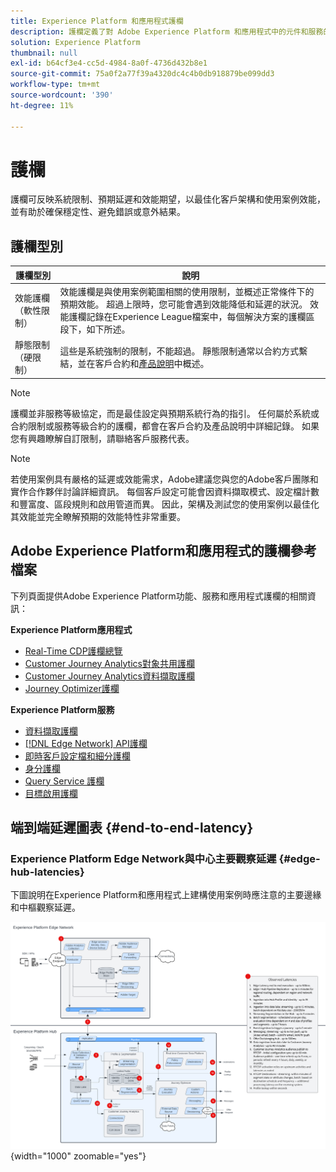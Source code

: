 ```yaml
---
title: Experience Platform 和應用程式護欄
description: 護欄定義了對 Adobe Experience Platform 和應用程式中的元件和服務的效能期望和影響
solution: Experience Platform
thumbnail: null
exl-id: b64cf3e4-cc5d-4984-8a0f-4736d432b8e1
source-git-commit: 75a0f2a77f39a4320dc4c4b0db918879be099dd3
workflow-type: tm+mt
source-wordcount: '390'
ht-degree: 11%

---
```



# 護欄

護欄可反映系統限制、預期延遲和效能期望，以最佳化客戶架構和使用案例效能，並有助於確保穩定性、避免錯誤或意外結果。

## 護欄型別

| 護欄型別 | 說明 |
|---|---|
| 效能護欄（軟性限制） | 效能護欄是與使用案例範圍相關的使用限制，並概述正常條件下的預期效能。 超過上限時，您可能會遇到效能降低和延遲的狀況。 效能護欄記錄在Experience League檔案中，每個解決方案的護欄區段下，如下所述。 |
| 靜態限制（硬限制） | 這些是系統強制的限制，不能超過。 靜態限制通常以合約方式繫結，並在客戶合約和[產品說明](https://helpx.adobe.com/legal/product-descriptions.html)中概述。 |

>[!NOTE]
>
> 護欄並非服務等級協定，而是最佳設定與預期系統行為的指引。 任何屬於系統或合約限制或服務等級合約的護欄，都會在客戶合約及產品說明中詳細記錄。 如果您有興趣瞭解自訂限制，請聯絡客戶服務代表。

>[!NOTE]
>
> 若使用案例具有嚴格的延遲或效能需求，Adobe建議您與您的Adobe客戶團隊和實作合作夥伴討論詳細資訊。 每個客戶設定可能會因資料擷取模式、設定檔計數和豐富度、區段規則和啟用管道而異。 因此，架構及測試您的使用案例以最佳化其效能並完全瞭解預期的效能特性非常重要。

## Adobe Experience Platform和應用程式的護欄參考檔案

下列頁面提供Adobe Experience Platform功能、服務和應用程式護欄的相關資訊：

**Experience Platform應用程式**

* [Real-Time CDP護欄總覽](https://experienceleague.adobe.com/docs/experience-platform/rtcdp/guardrails/overview.html)
* [Customer Journey Analytics對象共用護欄](https://experienceleague.adobe.com/docs/analytics-platform/using/cja-components/audiences/publish.html#latency)
* [Customer Journey Analytics資料擷取護欄](https://experienceleague.adobe.com/docs/experience-platform/sources/connectors/adobe-applications/analytics.html#what-is-the-expected-latency-for-analytics-data-on-platform%3F)
* [Journey Optimizer護欄](https://experienceleague.adobe.com/docs/journey-optimizer/using/get-started/guardrails.html)

**Experience Platform服務**

* [資料擷取護欄](https://experienceleague.adobe.com/docs/experience-platform/ingestion/guardrails.html)
* [[!DNL Edge Network] API護欄](https://experienceleague.adobe.com/docs/experience-platform/edge-network-server-api/guardrails.html)
* [即時客戶設定檔和細分護欄](https://experienceleague.adobe.com/docs/experience-platform/profile/guardrails.html?lang=zh-Hant)
* [身分護欄](https://experienceleague.adobe.com/docs/experience-platform/identity/guardrails.html?lang=zh-Hant)
* [Query Service 護欄](https://experienceleague.adobe.com/docs/experience-platform/query/guardrails.html?lang=zh-Hant)
* [目標啟用護欄](https://experienceleague.adobe.com/docs/experience-platform/destinations/guardrails.html?lang=zh-Hant)

## 端到端延遲圖表 {#end-to-end-latency}

### Experience Platform Edge Network與中心主要觀察延遲 {#edge-hub-latencies}

下圖說明在Experience Platform和應用程式上建構使用案例時應注意的主要邊緣和中樞觀察延遲。

![Experience Platform [!DNL Edge Network]和中心主要觀察延遲。](/help/blueprints/experience-platform/assets/aep_edge_hub_latency_v1.svg "Experience Platform Edge Network與中心主要觀察延遲"){width="1000" zoomable="yes"}